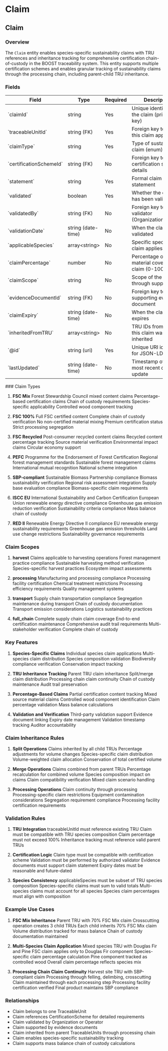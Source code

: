 # Claim

## Claim

### Overview
The `Claim` entity enables species-specific sustainability claims with TRU references and inheritance tracking for comprehensive certification chain-of-custody in the BOOST traceability system. This entity supports multiple certification schemes and enables granular tracking of sustainability claims through the processing chain, including parent-child TRU inheritance.

### Fields

<table class="data">
<thead>
<tr>
<th>Field
<th>Type
<th>Required
<th>Description
<th>Examples
</tr>
</thead>
<tbody>
<tr>
<td>`claimId`
<td>string
<td>Yes
<td>Unique identifier for the claim (primary key)
<td>`CLAIM-001`, `CLAIM-FSC-KLA-042`
</tr>
<tr>
<td>`traceableUnitId`
<td>string (FK)
<td>Yes
<td>Foreign key to TRU this claim applies to
<td>`TRU-LOG-001`, `TRU-PILE-CA-042`
</tr>
<tr>
<td>`claimType`
<td>string
<td>Yes
<td>Type of sustainability claim (enum)
<td>`FSC Mix`, `SBP-compliant`, `PEFC`, `organic`
</tr>
<tr>
<td>`certificationSchemeId`
<td>string (FK)
<td>No
<td>Foreign key to certification scheme details
<td>`CERT-FSC-001`, `CERT-SBP-GLOBAL`
</tr>
<tr>
<td>`statement`
<td>string
<td>Yes
<td>Formal claim statement
<td>`FSC Mix 70%`, `SBP-compliant biomass`
</tr>
<tr>
<td>`validated`
<td>boolean
<td>Yes
<td>Whether the claim has been validated
<td>`true`, `false`
</tr>
<tr>
<td>`validatedBy`
<td>string (FK)
<td>No
<td>Foreign key to validator (Organization/Person)
<td>`ORG-FSC-CERTIFIER-001`, `OP-AUDITOR-02`
</tr>
<tr>
<td>`validationDate`
<td>string (date-time)
<td>No
<td>When the claim was validated
<td>`2025-07-15T09:00:00Z`
</tr>
<tr>
<td>`applicableSpecies`
<td>array&lt;string&gt;
<td>No
<td>Specific species this claim applies to
<td>`["douglas_fir", "ponderosa_pine"]`
</tr>
<tr>
<td>`claimPercentage`
<td>number
<td>No
<td>Percentage of material covered by claim (0-100)
<td>`70.5`, `100.0`, `45.2`
</tr>
<tr>
<td>`claimScope`
<td>string
<td>No
<td>Scope of the claim through supply chain
<td>`harvest`, `processing`, `transport`, `full_chain`
</tr>
<tr>
<td>`evidenceDocumentId`
<td>string (FK)
<td>No
<td>Foreign key to supporting evidence document
<td>`DOC-CERT-FSC-001`, `DOC-AUDIT-RPT-042`
</tr>
<tr>
<td>`claimExpiry`
<td>string (date-time)
<td>No
<td>When the claim expires
<td>`2026-07-15T23:59:59Z`
</tr>
<tr>
<td>`inheritedFromTRU`
<td>array&lt;string&gt;
<td>No
<td>TRU IDs from which this claim was inherited
<td>`["TRU-PARENT-001", "TRU-PARENT-002"]`
</tr>
<tr>
<td>`@id`
<td>string (uri)
<td>Yes
<td>Unique URI identifier for JSON-LD
<td>`https://github.com/carbondirect/BOOST/schemas/claim/CLAIM-001`
</tr>
<tr>
<td>`lastUpdated`
<td>string (date-time)
<td>No
<td>Timestamp of the most recent data update
<td>`2025-07-21T15:45:00Z`
</tr>
</tbody>
</table>
### Claim Types

1. **FSC Mix**
     Forest Stewardship Council mixed content claims
     Percentage-based certification claims
     Chain of custody requirements
     Species-specific applicability
     Controlled wood component tracking

2. **FSC 100%**
     Full FSC certified content
     Complete chain of custody verification
     No non-certified material mixing
     Premium certification status
     Strict processing segregation

3. **FSC Recycled**
     Post-consumer recycled content claims
     Recycled content percentage tracking
     Source material verification
     Environmental impact claims
     Circular economy support

4. **PEFC**
     Programme for the Endorsement of Forest Certification
     Regional forest management standards
     Sustainable forest management claims
     International mutual recognition
     National scheme integration

5. **SBP-compliant**
     Sustainable Biomass Partnership compliance
     Biomass sustainability verification
     Regional risk assessment integration
     Supply base evaluation compliance
     Biomass-specific claim requirements

6. **ISCC EU**
     International Sustainability and Carbon Certification
     European Union renewable energy directive compliance
     Greenhouse gas emission reduction verification
     Sustainability criteria compliance
     Mass balance chain of custody

7. **RED II**
     Renewable Energy Directive II compliance
     EU renewable energy sustainability requirements
     Greenhouse gas emission thresholds
     Land use change restrictions
     Sustainability governance requirements

### Claim Scopes

1. **harvest**
     Claims applicable to harvesting operations
     Forest management practice compliance
     Sustainable harvesting method verification
     Species-specific harvest practices
     Ecosystem impact assessments

2. **processing**
     Manufacturing and processing compliance
     Processing facility certification
     Chemical treatment restrictions
     Processing efficiency requirements
     Quality management systems

3. **transport**
     Supply chain transportation compliance
     Segregation maintenance during transport
     Chain of custody documentation
     Transport emission considerations
     Logistics sustainability practices

4. **full_chain**
     Complete supply chain claim coverage
     End-to-end certification maintenance
     Comprehensive audit trail requirements
     Multi-stakeholder verification
     Complete chain of custody

### Key Features

1. **Species-Specific Claims**
     Individual species claim applications
     Multi-species claim distribution
     Species composition validation
     Biodiversity compliance verification
     Conservation impact tracking

2. **TRU Inheritance Tracking**
     Parent TRU claim inheritance
     Split/merge claim distribution
     Processing chain claim continuity
     Chain of custody maintenance
     Audit trail preservation

3. **Percentage-Based Claims**
     Partial certification content tracking
     Mixed source material claims
     Controlled wood component identification
     Claim percentage validation
     Mass balance calculations

4. **Validation and Verification**
     Third-party validation support
     Evidence document linking
     Expiry date management
     Validation timestamp tracking
     Auditor accountability

### Claim Inheritance Rules

1. **Split Operations**
     Claims inherited by all child TRUs
     Percentage adjustments for volume changes
     Species-specific claim distribution
     Volume-weighted claim allocation
     Conservation of total certified volume

2. **Merge Operations**
     Claims combined from parent TRUs
     Percentage recalculation for combined volume
     Species composition impact on claims
     Claim compatibility verification
     Mixed claim scenario handling

3. **Processing Operations**
     Claim continuity through processing
     Processing-specific claim restrictions
     Equipment contamination considerations
     Segregation requirement compliance
     Processing facility certification requirements

### Validation Rules

1. **TRU Integration**
     traceableUnitId must reference existing TRU
     Claim must be compatible with TRU species composition
     Claim percentage must not exceed 100%
     Inheritance tracking must reference valid parent TRUs

2. **Certification Logic**
     Claim type must be compatible with certification scheme
     Validation must be performed by authorized validator
     Evidence documents must support claim statement
     Expiry dates must be reasonable and future-dated

3. **Species Consistency**
     applicableSpecies must be subset of TRU species composition
     Species-specific claims must sum to valid totals
     Multi-species claims must account for all species
     Species claim percentages must align with composition

### Example Use Cases

1. **FSC Mix Inheritance**
     Parent TRU with 70% FSC Mix claim
     Crosscutting operation creates 3 child TRUs
     Each child inherits 70% FSC Mix claim
     Volume distribution tracked for mass balance
     Chain of custody documentation maintained

2. **Multi-Species Claim Application**
     Mixed species TRU with Douglas Fir and Pine
     FSC claim applies only to Douglas Fir component
     Species-specific claim percentage calculation
     Pine component tracked as controlled wood
     Overall claim percentage reflects species mix

3. **Processing Chain Claim Continuity**
     Harvest site TRU with SBP-compliant claim
     Processing through felling, delimbing, crosscutting
     Claim maintained through each processing step
     Processing facility certification verified
     Final product maintains SBP compliance

### Relationships
- Claim belongs to one TraceableUnit
- Claim references CertificationScheme for detailed requirements
- Claim validated by Organization or Operator
- Claim supported by evidence documents
- Claim inherited from parent TraceableUnits through processing chain
- Claim enables species-specific sustainability tracking
- Claim supports mass balance chain of custody calculations